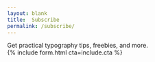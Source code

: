 ```yaml
---
layout: blank
title:  Subscribe
permalink: /subscribe/
---
```


<div class="cta">
	<div class="content">
	Get practical typography tips, freebies, and more. 
</div>
  {% include form.html cta=include.cta %}
</div>


